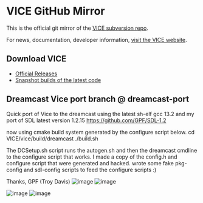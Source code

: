 # VICE GitHub Mirror
This is the official git mirror of the [VICE subversion repo](https://sourceforge.net/p/vice-emu/code/HEAD/tree/).

For news, documentation, developer information, [visit the VICE website](https://vice-emu.sourceforge.io/).

## Download VICE
* [Official Releases](https://vice-emu.sourceforge.io/#download)
* [Snapshot builds of the latest code](https://github.com/VICE-Team/svn-mirror/releases)


## Dreamcast Vice port branch @ dreamcast-port

Quick port of Vice to the dreamcast using the latest sh-elf gcc 13.2 and my port of SDL latest version 1.2.15 https://github.com/GPF/SDL-1.2

now using cmake build system generated by the configure script below. 
cd VICE/vice/build/dreamcast
./build.sh

The DCSetup.sh script runs the autogen.sh and then the dreamcast cmdline to the configure script that works.
I made a copy of the config.h and configure script that were generated and hacked. wrote some fake pkg-config and sdl-config scripts to feed the configure scripts :)

Thanks,
GPF (Troy Davis)
![image](https://github.com/GPF/VICE/assets/1866144/b2773f76-7c88-496b-b266-615580fe72dd)
![image](https://github.com/GPF/VICE/assets/1866144/4fa8e1e8-bf4b-47b0-96b5-a2be5ce0e380)

![image](https://github.com/GPF/VICE/assets/1866144/535dc3aa-f3de-4ea4-b7a8-854a598e589d)
![image](https://github.com/GPF/VICE/assets/1866144/134ae2a2-1649-435e-9c70-9d3d0a2782dd)

